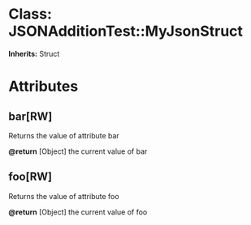 # Class: JSONAdditionTest::MyJsonStruct
**Inherits:** Struct
    



# Attributes
## bar[RW] [](#attribute-i-bar)
Returns the value of attribute bar

**@return** [Object] the current value of bar

## foo[RW] [](#attribute-i-foo)
Returns the value of attribute foo

**@return** [Object] the current value of foo


